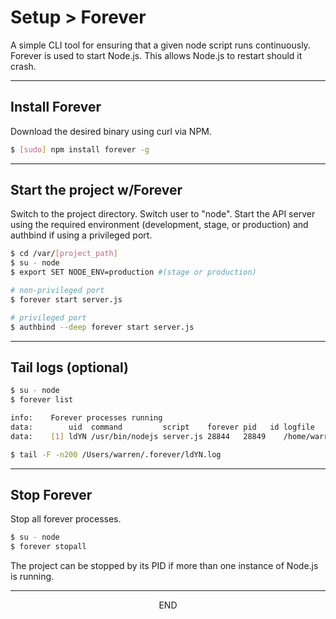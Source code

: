 <div class="page-header">
  <h1  id="page-title">Setup > Forever</h1>
</div>

A simple CLI tool for ensuring that a given node script runs continuously.
Forever is used to start Node.js. This allows Node.js to restart
should it crash.



___
## Install Forever
Download the desired binary using curl via NPM.

```bash
$ [sudo] npm install forever -g
```

___
## Start the project w/Forever
Switch to the project directory. Switch user to "node".
Start the API server using the required environment (development, stage, or production) and authbind
if using a privileged port.
```bash
$ cd /var/[project_path]
$ su - node
$ export SET NODE_ENV=production #(stage or production)

# non-privileged port
$ forever start server.js

# privileged port
$ authbind --deep forever start server.js
```

___
## Tail logs (optional)
```bash
$ su - node
$ forever list

info:    Forever processes running
data:        uid  command         script    forever pid   id logfile                        uptime         
data:    [1] ldYN /usr/bin/nodejs server.js 28844   28849    /home/warren/.forever/ldYN.log 0:0:0:5.465

$ tail -F -n200 /Users/warren/.forever/ldYN.log
```

___
## Stop Forever
Stop all forever processes.
```bash
$ su - node
$ forever stopall
```

The project can be stopped by its PID if more than one instance of Node.js is running.







___
<div style="margin:0 auto;text-align:center;">END</div>
